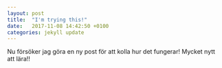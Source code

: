 ```yaml
---
layout: post
title:  "I'm trying this!"
date:   2017-11-08 14:42:50 +0100
categories: jekyll update
---
```

Nu försöker jag göra en ny post för att kolla hur det fungerar!
Mycket nytt att lära!!
